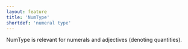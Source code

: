 ```yaml
---
layout: feature
title: 'NumType'
shortdef: 'numeral type'
---
```


NumType is relevant for numerals and adjectives (denoting quantities).
<!-- Interlanguage links updated Čt lis 12 09:43:04 CET 2020 -->
